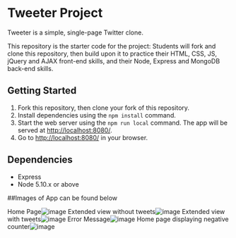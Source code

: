 # Tweeter Project

Tweeter is a simple, single-page Twitter clone.

This repository is the starter code for the project: Students will fork and clone this repository, then build upon it to practice their HTML, CSS, JS, jQuery and AJAX front-end skills, and their Node, Express and MongoDB back-end skills.

## Getting Started

1. Fork this repository, then clone your fork of this repository.
2. Install dependencies using the `npm install` command.
3. Start the web server using the `npm run local` command. The app will be served at <http://localhost:8080/>.
4. Go to <http://localhost:8080/> in your browser.

## Dependencies

- Express
- Node 5.10.x or above


##Images of App can be found below

Home Page![image](https://user-images.githubusercontent.com/77024430/112544825-dcd84c00-8d8d-11eb-8e8f-c58971a84c5d.png)
Extended view without tweets![image](https://user-images.githubusercontent.com/77024430/112544908-f8435700-8d8d-11eb-839b-9f022e750cda.png)
Extended view with tweets![image](https://user-images.githubusercontent.com/77024430/112544926-fd080b00-8d8d-11eb-8603-e626c8dac9b0.png)
Error Message![image](https://user-images.githubusercontent.com/77024430/112544938-009b9200-8d8e-11eb-9425-cea19d9c380e.png)
Home page displaying negative counter![image](https://user-images.githubusercontent.com/77024430/112544947-03968280-8d8e-11eb-9221-1c37e58e670f.png)
